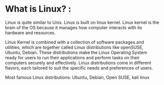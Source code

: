 # What is Linux? :

Linux is quite similar to Unix. Linux is built on linux kernel. Linux kernel is the brain of the OS because it manages how computer interacts with its hardware and resources.

Linux Kernel is combined with a collection of software packages and utilities, which are together called Linux distributions like openSUSE, Ubuntu, Debian. These distributions make the Linux Operating System ready for users to run their applications and perform tasks on their computers securely and effectively. Linux distributions come in different flavors, each tailored to suit the specific needs and preferences of users.

Most famous Linux distributions: Ubuntu, Debian, Open SUSE, kali linux
